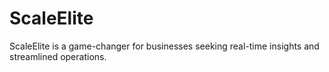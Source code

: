 # ScaleElite
ScaleElite is a game-changer for businesses seeking real-time insights and streamlined operations.
